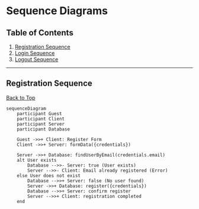 # Sequence Diagrams

## Table of Contents

1. [Registration Sequence](#registration-sequence)
2. [Login Sequence](#login-sequence)
3. [Logout Sequence](#logout-sequence)

---

## Registration Sequence



[Back to Top](#table-of-contents)

```mermaid
sequenceDiagram
    participant Guest
    participant Client
    participant Server
    participant Database

    Guest ->>+ Client: Register Form
    Client ->>+ Server: formData({credentials})
    
    Server ->>+ Database: findUserByEmail(credentials.email)
    alt User exists
        Database -->>- Server: true (User exists)
        Server -->>- Client: Email already registered (Error)
    else User does not exist
        Database -->>+ Server: false (No user found)
        Server ->>+ Database: register({credentials})
        Database -->>+ Server: confirm register
        Server -->>+ Client: registration completed
    end
